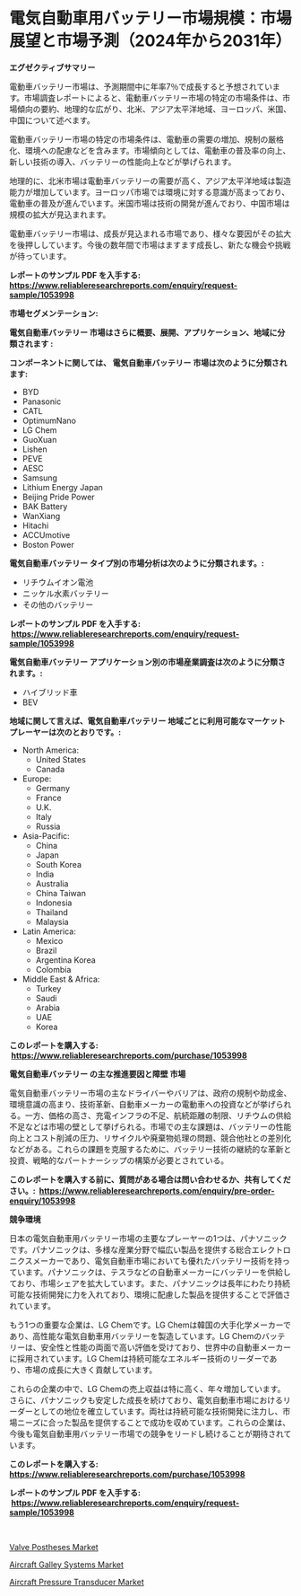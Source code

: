<p><h1>電気自動車用バッテリー市場規模：市場展望と市場予測（2024年から2031年）</h1></p><p><strong>エグゼクティブサマリー</strong></p>
<p><p>電動車バッテリー市場は、予測期間中に年率7％で成長すると予想されています。市場調査レポートによると、電動車バッテリー市場の特定の市場条件は、市場傾向の要約、地理的な広がり、北米、アジア太平洋地域、ヨーロッパ、米国、中国について述べます。</p><p>電動車バッテリー市場の特定の市場条件は、電動車の需要の増加、規制の厳格化、環境への配慮などを含みます。市場傾向としては、電動車の普及率の向上、新しい技術の導入、バッテリーの性能向上などが挙げられます。</p><p>地理的に、北米市場は電動車バッテリーの需要が高く、アジア太平洋地域は製造能力が増加しています。ヨーロッパ市場では環境に対する意識が高まっており、電動車の普及が進んでいます。米国市場は技術の開発が進んでおり、中国市場は規模の拡大が見込まれます。</p><p>電動車バッテリー市場は、成長が見込まれる市場であり、様々な要因がその拡大を後押ししています。今後の数年間で市場はますます成長し、新たな機会や挑戦が待っています。</p></p>
<p><strong>レポートのサンプル PDF を入手する: <a href="https://www.reliableresearchreports.com/enquiry/request-sample/1053998">https://www.reliableresearchreports.com/enquiry/request-sample/1053998</a></strong></p>
<p><strong>市場セグメンテーション:</strong></p>
<p><strong> 電気自動車バッテリー 市場はさらに概要、展開、アプリケーション、地域に分類されます :</strong></p>
<p><strong>コンポーネントに関しては、 電気自動車バッテリー 市場は次のように分類されます: &nbsp;</strong></p>
<p><ul><li>BYD</li><li>Panasonic</li><li>CATL</li><li>OptimumNano</li><li>LG Chem</li><li>GuoXuan</li><li>Lishen</li><li>PEVE</li><li>AESC</li><li>Samsung</li><li>Lithium Energy Japan</li><li>Beijing Pride Power</li><li>BAK Battery</li><li>WanXiang</li><li>Hitachi</li><li>ACCUmotive</li><li>Boston Power</li></ul></p>
<p><strong> 電気自動車バッテリー タイプ別の市場分析は次のように分類されます。:</strong></p>
<p><ul><li>リチウムイオン電池</li><li>ニッケル水素バッテリー</li><li>その他のバッテリー</li></ul></p>
<p><strong>レポートのサンプル PDF を入手する: &nbsp;<a href="https://www.reliableresearchreports.com/enquiry/request-sample/1053998">https://www.reliableresearchreports.com/enquiry/request-sample/1053998</a></strong></p>
<p><strong> 電気自動車バッテリー アプリケーション別の市場産業調査は次のように分類されます。:</strong></p>
<p><ul><li>ハイブリッド車</li><li>BEV</li></ul></p>
<p><strong>地域に関して言えば、電気自動車バッテリー 地域ごとに利用可能なマーケットプレーヤーは次のとおりです。:</strong></p>
<p><ul>
    <li>
        North America:
        <ul>
            <li>United States</li>
            <li>Canada</li>
        </ul>
    </li>
    <li>
        Europe:
        <ul>
            <li>Germany</li>
            <li>France</li>
            <li>U.K.</li>
            <li>Italy</li>
            <li>Russia</li>
        </ul>
    </li>
    <li>
        Asia-Pacific:
        <ul>
            <li>China</li>
            <li>Japan</li>
            <li>South Korea</li>
            <li>India</li>
            <li>Australia</li>
            <li>China Taiwan</li>
            <li>Indonesia</li>
            <li>Thailand</li>
            <li>Malaysia</li>
        </ul>
    </li>
    <li>
        Latin America:
        <ul>
            <li>Mexico</li>
            <li>Brazil</li>
            <li>Argentina Korea</li>
            <li>Colombia</li>
        </ul>
    </li>
    <li>
        Middle East & Africa:
        <ul>
            <li>Turkey</li>
            <li>Saudi</li>
            <li>Arabia</li>
            <li>UAE</li>
            <li>Korea</li>
        </ul>
    </li>
    </ul></p>
<p><strong>このレポートを購入する: &nbsp;<a href="https://www.reliableresearchreports.com/purchase/1053998">https://www.reliableresearchreports.com/purchase/1053998</a></strong></p>
<p><strong>電気自動車バッテリー の主な推進要因と障壁 市場</strong></p>
<p><p>電気自動車バッテリー市場の主なドライバーやバリアは、政府の規制や助成金、環境意識の高まり、技術革新、自動車メーカーの電動車への投資などが挙げられる。一方、価格の高さ、充電インフラの不足、航続距離の制限、リチウムの供給不足などは市場の壁として挙げられる。市場での主な課題は、バッテリーの性能向上とコスト削減の圧力、リサイクルや廃棄物処理の問題、競合他社との差別化などがある。これらの課題を克服するために、バッテリー技術の継続的な革新と投資、戦略的なパートナーシップの構築が必要とされている。</p></p>
<p><strong>このレポートを購入する前に、質問がある場合は問い合わせるか、共有してください。:&nbsp; <a href="https://www.reliableresearchreports.com/enquiry/pre-order-enquiry/1053998">https://www.reliableresearchreports.com/enquiry/pre-order-enquiry/1053998</a></strong></p>
<p><strong>競争環境</strong></p>
<p><p>日本の電気自動車用バッテリー市場の主要なプレーヤーの1つは、パナソニックです。パナソニックは、多様な産業分野で幅広い製品を提供する総合エレクトロニクスメーカーであり、電気自動車市場においても優れたバッテリー技術を持っています。パナソニックは、テスラなどの自動車メーカーにバッテリーを供給しており、市場シェアを拡大しています。また、パナソニックは長年にわたり持続可能な技術開発に力を入れており、環境に配慮した製品を提供することで評価されています。</p><p>もう1つの重要な企業は、LG Chemです。LG Chemは韓国の大手化学メーカーであり、高性能な電気自動車用バッテリーを製造しています。LG Chemのバッテリーは、安全性と性能の両面で高い評価を受けており、世界中の自動車メーカーに採用されています。LG Chemは持続可能なエネルギー技術のリーダーであり、市場の成長に大きく貢献しています。</p><p>これらの企業の中で、LG Chemの売上収益は特に高く、年々増加しています。さらに、パナソニックも安定した成長を続けており、電気自動車市場におけるリーダーとしての地位を確立しています。両社は持続可能な技術開発に注力し、市場ニーズに合った製品を提供することで成功を収めています。これらの企業は、今後も電気自動車用バッテリー市場での競争をリードし続けることが期待されています。</p></p>
<p><strong>このレポートを購入する: &nbsp; <a href="https://www.reliableresearchreports.com/purchase/1053998">https://www.reliableresearchreports.com/purchase/1053998</a></strong></p>
<p><strong>レポートのサンプル PDF を入手する: &nbsp;<a href="https://www.reliableresearchreports.com/enquiry/request-sample/1053998">https://www.reliableresearchreports.com/enquiry/request-sample/1053998</a></strong><strong></strong></p>
<p>&nbsp;</p>
<p><p><a href="https://view.publitas.com/reportprime-1/valve-postheses-market-offers-provide-insightful-data-for-the-time-period-from-2023-to-2030-and-also-provide-analysis-based-on-application-type-and-region/">Valve Postheses Market</a></p><p><a href="https://view.publitas.com/reportprime-1/aircraft-galley-systems-market-share-market-new-trends-analysis-report-by-type-by-application-by-end-use-by-region-and-segment-forecasts-2023-2030/">Aircraft Galley Systems Market</a></p><p><a href="https://view.publitas.com/reportprime-1/aircraft-pressure-transducer-market-research-report-the-key-to-successful-business-strategy-forecasted-for-period-from-2023-2030/">Aircraft Pressure Transducer Market</a></p></p>